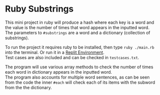 # Ruby Substrings
This mini project in ruby will produce a hash where each key is a word and the value is the number of times that word appears in the inputted word. The parameters to `#substrings` are a word and a dictionary (collection of substrings).

To run the project it requires ruby to be installed, then type `ruby ./main.rb` into the terminal. Or run it in a [Replit Environment](https://replit.com/languages/ruby).  
Test cases are also included and can be checked in `testcases.txt`.

The program will use various array methods to check the number of times each word in dictionary appears in the inputted word.  
The program also accounts for multiple word sentences, as can be seen from the code the inner `#each` will check each of its items with the subword from the the dictionary.